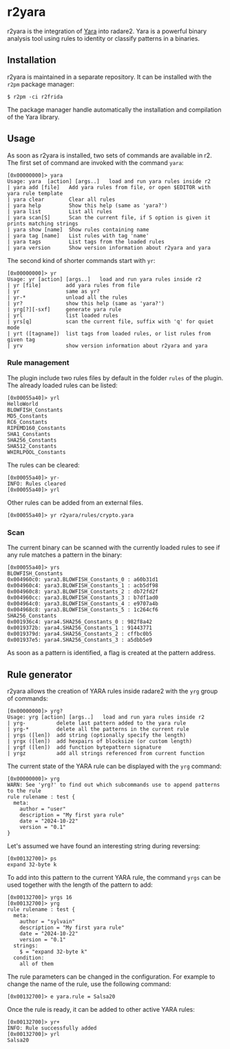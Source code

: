 # r2yara

r2yara is the integration of [Yara](https://virustotal.github.io/yara/) into radare2. Yara is a powerful binary analysis tool using rules to identity or classify patterns in a binaries.

## Installation

r2yara is maintained in a separate repository. It can be installed with the `r2pm` package manager:

```console
$ r2pm -ci r2frida
```

The package manager handle automatically the installation and compilation of the Yara library.

## Usage

As soon as r2yara is installed, two sets of commands are available in r2. The first set of command are invoked with the command `yara`:

```console
[0x00000000]> yara
Usage: yara  [action] [args..]   load and run yara rules inside r2
| yara add [file]   Add yara rules from file, or open $EDITOR with yara rule template
| yara clear        Clear all rules
| yara help         Show this help (same as 'yara?')
| yara list         List all rules
| yara scan[S]      Scan the current file, if S option is given it prints matching strings
| yara show [name]  Show rules containing name
| yara tag [name]   List rules with tag 'name'
| yara tags         List tags from the loaded rules
| yara version      Show version information about r2yara and yara
```

The second kind of shorter commands start with `yr`:

```console
[0x00000000]> yr
Usage: yr [action] [args..]   load and run yara rules inside r2
| yr [file]        add yara rules from file
| yr               same as yr?
| yr-*             unload all the rules
| yr?              show this help (same as 'yara?')
| yrg[?][-sxf]     generate yara rule
| yrl              list loaded rules
| yrs[q]           scan the current file, suffix with 'q' for quiet mode
| yrt ([tagname])  list tags from loaded rules, or list rules from given tag
| yrv              show version information about r2yara and yara
```

### Rule management

The plugin include two rules files by default in the folder `rules` of the plugin. The already loaded rules can be listed:

```console
[0x00055a40]> yrl
HelloWorld
BLOWFISH_Constants
MD5_Constants
RC6_Constants
RIPEMD160_Constants
SHA1_Constants
SHA256_Constants
SHA512_Constants
WHIRLPOOL_Constants
```

The rules can be cleared:

```console
[0x00055a40]> yr-
INFO: Rules cleared
[0x00055a40]> yrl
```

Other rules can be added from an external files.

```console
[0x00055a40]> yr r2yara/rules/crypto.yara
```

### Scan

The current binary can be scanned with the currently loaded rules to see if any rule matches a pattern in the binary:

```console
[0x00055a40]> yrs
BLOWFISH_Constants
0x004960c0: yara3.BLOWFISH_Constants_0 : a60b31d1
0x004960c4: yara3.BLOWFISH_Constants_1 : acb5df98
0x004960c8: yara3.BLOWFISH_Constants_2 : db72fd2f
0x004960cc: yara3.BLOWFISH_Constants_3 : b7df1ad0
0x004964c0: yara3.BLOWFISH_Constants_4 : e9707a4b
0x004968c8: yara3.BLOWFISH_Constants_5 : 1c264cf6
SHA256_Constants
0x001936c4: yara4.SHA256_Constants_0 : 982f8a42
0x0019372b: yara4.SHA256_Constants_1 : 91443771
0x0019379d: yara4.SHA256_Constants_2 : cffbc0b5
0x001937e5: yara4.SHA256_Constants_3 : a5dbb5e9
```

As soon as a pattern is identified, a flag is created at the pattern address.

## Rule generator

r2yara allows the creation of YARA rules inside radare2 with the `yrg` group of commands:

```console
[0x00000000]> yrg?
Usage: yrg [action] [args..]   load and run yara rules inside r2
| yrg-          delete last pattern added to the yara rule
| yrg-*         delete all the patterns in the current rule
| yrgs ([len])  add string (optionally specify the length)
| yrgx ([len])  add hexpairs of blocksize (or custom length)
| yrgf ([len])  add function bytepattern signature
| yrgz          add all strings referenced from current function
```

The current state of the YARA rule can be displayed with the `yrg` command:

```console
[0x00000000]> yrg
WARN: See 'yrg?' to find out which subcommands use to append patterns to the rule
rule rulename : test {
  meta:
    author = "user"
    description = "My first yara rule"
    date = "2024-10-22"
    version = "0.1"
}
```

Let's assumed we have found an interesting string during reversing:

```console
[0x00132700]> ps
expand 32-byte k
```

To add into this pattern to the current YARA rule, the command `yrgs` can be used together with the length of the pattern to add:

```console
[0x00132700]> yrgs 16
[0x00132700]> yrg
rule rulename : test {
  meta:
    author = "sylvain"
    description = "My first yara rule"
    date = "2024-10-22"
    version = "0.1"
  strings:
    $ = "expand 32-byte k"
  condition:
    all of them
```

The rule parameters can be changed in the configuration. For example to change the name of the rule, use the following command:

```console
[0x00132700]> e yara.rule = Salsa20
```

Once the rule is ready, it can be added to other active YARA rules:

```console
[0x00132700]> yr+
INFO: Rule successfully added
[0x00132700]> yrl
Salsa20
```
